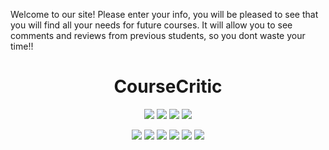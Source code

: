Welcome to our site!
Please enter your info, you will be pleased to see that you will find all your needs for future courses.
It will allow you to see comments and reviews from previous students, so you dont waste your time!!

<h1 align="center">CourseCritic</h1>

<p align="center">
    <img src="https://img.shields.io/github/repo-size/doctordutch/Project_2" />
    <img src="https://img.shields.io/github/languages/top/doctordutch/Project_2"  />
    <img src="https://img.shields.io/github/issues/doctordutch/Project_2" />
    <img src="https://img.shields.io/github/last-commit/doctordutch/Project_2" >
</p>

<p align="center">
    <img src="https://img.shields.io/badge/javascript-yellow" />
    <img src="https://img.shields.io/badge/express-orange" />
    <img src="https://img.shields.io/badge/sequelize-blue"  />
    <img src="https://img.shields.io/badge/handlebars-red"  />
    <img src="https://img.shields.io/badge/mySQL-blue"  />
    <img src="https://img.shields.io/badge/dotenv-green" />
</p>